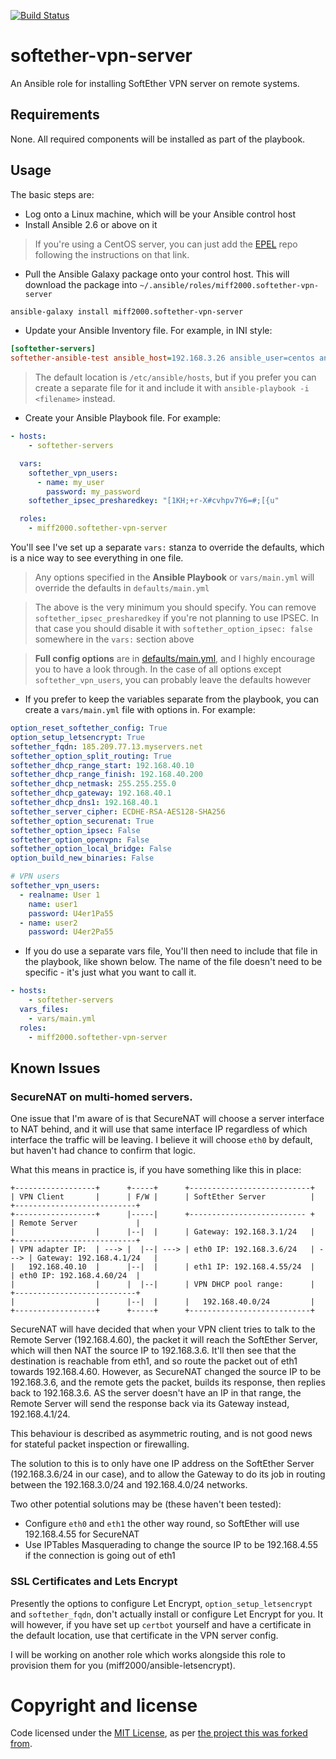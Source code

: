 [![Build Status](https://travis-ci.org/miff2000/softether-vpn-server.svg?branch=master)](https://travis-ci.org/miff2000/softether-vpn-server)

# softether-vpn-server
An Ansible role for installing SoftEther VPN server on remote systems.

## Requirements
None. All required components will be installed as part of the playbook.

## Usage
The basic steps are:
* Log onto a Linux machine, which will be your Ansible control host
* Install Ansible 2.6 or above on it
> If you're using a CentOS server, you can just add the [EPEL](https://fedoraproject.org/wiki/EPEL) repo following the instructions on that link.
* Pull the Ansible Galaxy package onto your control host. This will download the package into `~/.ansible/roles/miff2000.softether-vpn-server`
```bash
ansible-galaxy install miff2000.softether-vpn-server
```
* Update your Ansible Inventory file. For example, in INI style:
```ini
[softether-servers]
softether-ansible-test ansible_host=192.168.3.26 ansible_user=centos ansible_become=true
```

> The default location is `/etc/ansible/hosts`, but if you prefer you can create a separate file for it and include it with `ansible-playbook -i <filename>` instead.

* Create your Ansible Playbook file. For example:
```YAML
- hosts:
    - softether-servers

  vars:
    softether_vpn_users:
      - name: my_user
        password: my_password
    softether_ipsec_presharedkey: "[1KH;+r-X#cvhpv7Y6=#;[{u"

  roles:
    - miff2000.softether-vpn-server
```
You'll see I've set up a separate `vars:` stanza to override the defaults, which is a nice way to see everything in one file.
> Any options specified in the **Ansible Playbook** or `vars/main.yml` will override the defaults in `defaults/main.yml`

> The above is the very minimum you should specify. You can remove `softether_ipsec_presharedkey` if you're not planning to use IPSEC. In that case you should disable it with `softether_option_ipsec: false` somewhere in the `vars:` section above

> **Full config options** are in [defaults/main.yml](defaults/main.yml), and I highly encourage you to have a look through. In the case of all options except `softether_vpn_users`, you can probably leave the defaults however

* If you prefer to keep the variables separate from the playbook, you can create a `vars/main.yml` file with options in. For example:

```YAML
option_reset_softether_config: True
option_setup_letsencrypt: True
softether_fqdn: 185.209.77.13.myservers.net
softether_option_split_routing: True
softether_dhcp_range_start: 192.168.40.10
softether_dhcp_range_finish: 192.168.40.200
softether_dhcp_netmask: 255.255.255.0
softether_dhcp_gateway: 192.168.40.1
softether_dhcp_dns1: 192.168.40.1
softether_server_cipher: ECDHE-RSA-AES128-SHA256
softether_option_securenat: True
softether_option_ipsec: False
softether_option_openvpn: False
softether_option_local_bridge: False
option_build_new_binaries: False

# VPN users
softether_vpn_users:
  - realname: User 1
    name: user1
    password: U4er1Pa55
  - name: user2
    password: U4er2Pa55
```

* If you do use a separate vars file, You'll then need to include that file in the playbook, like shown below. The name of the file doesn't need to be specific - it's just what you want to call it.
```YAML
- hosts:
    - softether-servers
  vars_files:
    - vars/main.yml
  roles:
    - miff2000.softether-vpn-server
```

## Known Issues
### SecureNAT on multi-homed servers.
One issue that I'm aware of is that SecureNAT will choose a server interface to NAT behind, and it will use that same interface IP regardless of which interface the traffic will be leaving. I believe it will choose `eth0` by default, but haven't had chance to confirm that logic.

What this means in practice is, if you have something like this in place:
```
+------------------+      +-----+      +---------------------------+
| VPN Client       |      | F/W |      | SoftEther Server          |      +---------------------------+
+------------------+      |-----|      +-------------------------- +      | Remote Server             |
|                  |      |--|  |      | Gateway: 192.168.3.1/24   |      +---------------------------+
| VPN adapter IP:  | ---> |  |--| ---> | eth0 IP: 192.168.3.6/24   | ---> | Gateway: 192.168.4.1/24   |
|   192.168.40.10  |      |--|  |      | eth1 IP: 192.168.4.55/24  |      | eth0 IP: 192.168.4.60/24  |
|                  |      |  |--|      | VPN DHCP pool range:      |      +---------------------------+
|                  |      |--|  |      |   192.168.40.0/24         |
+------------------+      +-----+      +---------------------------+
```
SecureNAT will have decided that when your VPN client tries to talk to the Remote Server (192.168.4.60), the packet it will reach the SoftEther Server, which will then NAT the source IP to 192.168.3.6. It'll then see that the destination is reachable from eth1, and so route the packet out of eth1 towards 192.168.4.60. However, as SecureNAT changed the source IP to be 192.168.3.6, and the remote gets the packet, builds its response, then replies back to 192.168.3.6. AS the server doesn't have an IP in that range, the Remote Server will send the response back via its Gateway instead, 192.168.4.1/24.

This behaviour is described as asymmetric routing, and is not good news for stateful packet inspection or firewalling.

The solution to this is to only have one IP address on the SoftEther Server (192.168.3.6/24 in our case), and to allow the Gateway to do its job in routing between the 192.168.3.0/24 and 192.168.4.0/24 networks.

Two other potential solutions may be (these haven't been tested):
* Configure `eth0` and `eth1` the other way round, so SoftEther will use 192.168.4.55 for SecureNAT
* Use IPTables Masquerading to change the source IP to be 192.168.4.55 if the connection is going out of eth1

### SSL Certificates and Lets Encrypt
Presently the options to configure Let Encrypt, `option_setup_letsencrypt` and `softether_fqdn`, don't actually install or configure Let Encrypt for you. It will however, if you have set up `certbot` yourself and have a certificate in the default location, use that certificate in the VPN server config.

I will be working on another role which works alongside this role to provision them for you (miff2000/ansible-letsencrypt).

# Copyright and license

Code licensed under the [MIT License](http://opensource.org/licenses/MIT), as per [the project this was forked from](https://github.com/softasap/sa-vpn-softether).
